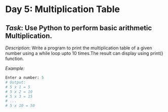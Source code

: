 # Day 5: Multiplication Table
## *Task*: Use Python to perform basic arithmetic Multiplication.
*Description*:
Write a program to print the multiplication table of a given number using a while loop upto 10 times.The result can display using print() function.

*Example:*

```python
Enter a number: 5
# Output:
# 5 x 1 = 5
# 5 x 2 = 10
# 5 x 3 = 15
# ...
# 5 x 10 = 50
